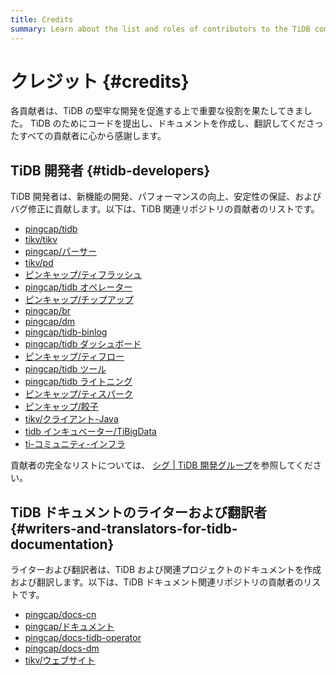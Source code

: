 ```yaml
---
title: Credits
summary: Learn about the list and roles of contributors to the TiDB community.
---
```


# クレジット {#credits}

各貢献者は、TiDB の堅牢な開発を促進する上で重要な役割を果たしてきました。 TiDB のためにコードを提出し、ドキュメントを作成し、翻訳してくださったすべての貢献者に心から感謝します。

## TiDB 開発者 {#tidb-developers}

TiDB 開発者は、新機能の開発、パフォーマンスの向上、安定性の保証、およびバグ修正に貢献します。以下は、TiDB 関連リポジトリの貢献者のリストです。

-   [pingcap/tidb](https://github.com/pingcap/tidb/graphs/contributors)
-   [tikv/tikv](https://github.com/tikv/tikv/graphs/contributors)
-   [pingcap/パーサー](https://github.com/pingcap/parser/graphs/contributors)
-   [tikv/pd](https://github.com/tikv/pd/graphs/contributors)
-   [ピンキャップ/ティフラッシュ](https://github.com/pingcap/tiflash/graphs/contributors)
-   [pingcap/tidb オペレーター](https://github.com/pingcap/tidb-operator/graphs/contributors)
-   [ピンキャップ/チップアップ](https://github.com/pingcap/tiup/graphs/contributors)
-   [pingcap/br](https://github.com/pingcap/br/graphs/contributors)
-   [pingcap/dm](https://github.com/pingcap/dm/graphs/contributors)
-   [pingcap/tidb-binlog](https://github.com/pingcap/tidb-binlog/graphs/contributors)
-   [pingcap/tidb ダッシュボード](https://github.com/pingcap/tidb-dashboard/graphs/contributors)
-   [ピンキャップ/ティフロー](https://github.com/pingcap/tiflow/graphs/contributors)
-   [pingcap/tidb ツール](https://github.com/pingcap/tidb-tools/graphs/contributors)
-   [pingcap/tidb ライトニング](https://github.com/pingcap/tidb-lightning/graphs/contributors)
-   [ピンキャップ/ティスパーク](https://github.com/pingcap/tispark/graphs/contributors)
-   [ピンキャップ/餃子](https://github.com/pingcap/dumpling/graphs/contributors)
-   [tikv/クライアント-Java](https://github.com/tikv/client-java/graphs/contributors)
-   [tidb インキュベーター/TiBigData](https://github.com/tidb-incubator/TiBigData/graphs/contributors)
-   [ti-コミュニティ-インフラ](https://github.com/orgs/ti-community-infra/people)

貢献者の完全なリストについては、 [シグ | TiDB 開発グループ](https://contributor.tidb.io/sig)を参照してください。

## TiDB ドキュメントのライターおよび翻訳者 {#writers-and-translators-for-tidb-documentation}

ライターおよび翻訳者は、TiDB および関連プロジェクトのドキュメントを作成および翻訳します。以下は、TiDB ドキュメント関連リポジトリの貢献者のリストです。

-   [pingcap/docs-cn](https://github.com/pingcap/docs-cn/graphs/contributors)
-   [pingcap/ドキュメント](https://github.com/pingcap/docs/graphs/contributors)
-   [pingcap/docs-tidb-operator](https://github.com/pingcap/docs-tidb-operator/graphs/contributors)
-   [pingcap/docs-dm](https://github.com/pingcap/docs-dm/graphs/contributors)
-   [tikv/ウェブサイト](https://github.com/tikv/website/graphs/contributors)
